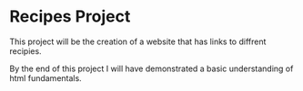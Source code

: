 # Recipes Project 

This project will be the creation of a website that has links to diffrent recipies. 

By the end of this project I will have demonstrated a basic understanding of html fundamentals.
